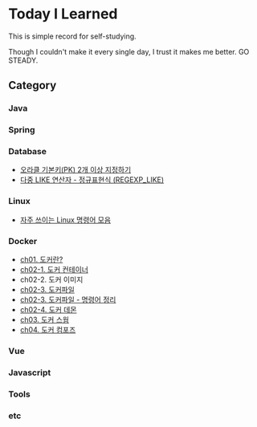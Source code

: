 # Today I Learned

This is simple record for self-studying. 

Though I couldn't make it every single day, I trust it makes me better. GO STEADY. 


## Category
### Java

### Spring

### Database

- [오라클 기본키(PK) 2개 이상 지정하기](./Database/oracle-multiple-PK.md)
- [다중 LIKE 연산자 - 정규표현식 (REGEXP_LIKE)](./Database/oracle-regexp_like.md)

### Linux

- [자주 쓰이는 Linux 명령어 모음](./Linux/frequently-used-command-in-Linux.md)

### Docker
- [ch01. 도커란?](./Docker/ch01-what-is-docker.md) 
- [ch02-1. 도커 컨테이너](./Docker/ch02-docker-container.md)
- ch02-2. 도커 이미지
- [ch02-3. 도커파일](./Docker/ch02-dockerFile.md)
- [ch02-3. 도커파일 - 명령어 정리](./Docker/ch02-dockerFile-CMD.md)
- [ch02-4. 도커 데몬](./Docker/ch02-docker-daemon.md)
- [ch03. 도커 스웜](./Docker/ch03-docker-swarm.md)
- [ch04. 도커 컴포즈](./Docker/ch04-docker-compose.md)


### Vue

### Javascript
### Tools
### etc

